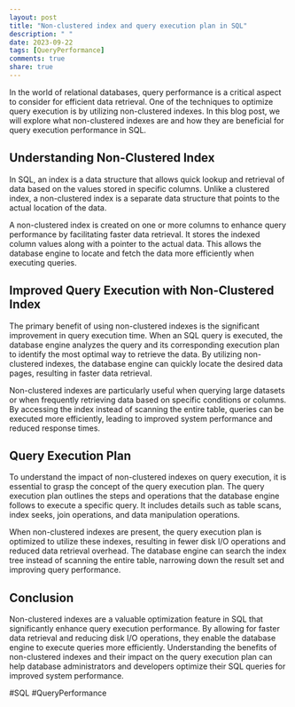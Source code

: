 ```yaml
---
layout: post
title: "Non-clustered index and query execution plan in SQL"
description: " "
date: 2023-09-22
tags: [QueryPerformance]
comments: true
share: true
---
```

In the world of relational databases, query performance is a critical aspect to consider for efficient data retrieval. One of the techniques to optimize query execution is by utilizing non-clustered indexes. In this blog post, we will explore what non-clustered indexes are and how they are beneficial for query execution performance in SQL.

## Understanding Non-Clustered Index
In SQL, an index is a data structure that allows quick lookup and retrieval of data based on the values stored in specific columns. Unlike a clustered index, a non-clustered index is a separate data structure that points to the actual location of the data.

A non-clustered index is created on one or more columns to enhance query performance by facilitating faster data retrieval. It stores the indexed column values along with a pointer to the actual data. This allows the database engine to locate and fetch the data more efficiently when executing queries.

## Improved Query Execution with Non-Clustered Index
The primary benefit of using non-clustered indexes is the significant improvement in query execution time. When an SQL query is executed, the database engine analyzes the query and its corresponding execution plan to identify the most optimal way to retrieve the data. By utilizing non-clustered indexes, the database engine can quickly locate the desired data pages, resulting in faster data retrieval.

Non-clustered indexes are particularly useful when querying large datasets or when frequently retrieving data based on specific conditions or columns. By accessing the index instead of scanning the entire table, queries can be executed more efficiently, leading to improved system performance and reduced response times.

## Query Execution Plan
To understand the impact of non-clustered indexes on query execution, it is essential to grasp the concept of the query execution plan. The query execution plan outlines the steps and operations that the database engine follows to execute a specific query. It includes details such as table scans, index seeks, join operations, and data manipulation operations.

When non-clustered indexes are present, the query execution plan is optimized to utilize these indexes, resulting in fewer disk I/O operations and reduced data retrieval overhead. The database engine can search the index tree instead of scanning the entire table, narrowing down the result set and improving query performance.

## Conclusion
Non-clustered indexes are a valuable optimization feature in SQL that significantly enhance query execution performance. By allowing for faster data retrieval and reducing disk I/O operations, they enable the database engine to execute queries more efficiently. Understanding the benefits of non-clustered indexes and their impact on the query execution plan can help database administrators and developers optimize their SQL queries for improved system performance.

#SQL #QueryPerformance